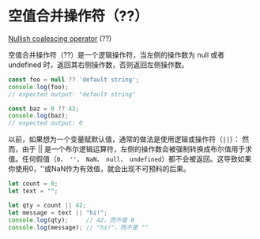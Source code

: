 
# 空值合并操作符（??）

[Nullish coalescing operator](https://developer.mozilla.org/zh-CN/docs/Web/JavaScript/Reference/Operators/Nullish_coalescing_operator) (??)

空值合并操作符（??）是一个逻辑操作符，当左侧的操作数为 null 或者 undefined 时，返回其右侧操作数，否则返回左侧操作数。


```js
const foo = null ?? 'default string';
console.log(foo);
// expected output: "default string"

const baz = 0 ?? 42;
console.log(baz);
// expected output: 0
```



以前，如果想为一个变量赋默认值，通常的做法是使用逻辑或操作符（`||`）：
然而，由于 || 是一个布尔逻辑运算符，左侧的操作数会被强制转换成布尔值用于求值。任何假值（`0， ''， NaN， null， undefined`）都不会被返回。这导致如果你使用0，''或NaN作为有效值，就会出现不可预料的后果。

```js
let count = 0;
let text = "";

let qty = count || 42;
let message = text || "hi!";
console.log(qty);     // 42，而不是 0
console.log(message); // "hi!"，而不是 ""
```
